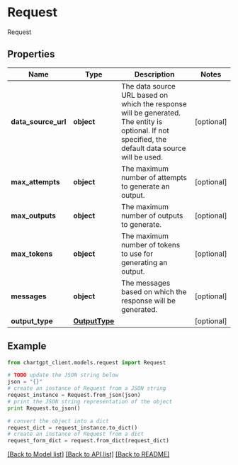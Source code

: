 # Request

Request

## Properties
Name | Type | Description | Notes
------------ | ------------- | ------------- | -------------
**data_source_url** | **object** | The data source URL based on which the response will be generated. The entity is optional. If not specified, the default data source will be used. | [optional] 
**max_attempts** | **object** | The maximum number of attempts to generate an output. | [optional] 
**max_outputs** | **object** | The maximum number of outputs to generate. | [optional] 
**max_tokens** | **object** | The maximum number of tokens to use for generating an output. | [optional] 
**messages** | **object** | The messages based on which the response will be generated. | [optional] 
**output_type** | [**OutputType**](OutputType.md) |  | [optional] 

## Example

```python
from chartgpt_client.models.request import Request

# TODO update the JSON string below
json = "{}"
# create an instance of Request from a JSON string
request_instance = Request.from_json(json)
# print the JSON string representation of the object
print Request.to_json()

# convert the object into a dict
request_dict = request_instance.to_dict()
# create an instance of Request from a dict
request_form_dict = request.from_dict(request_dict)
```
[[Back to Model list]](../README.md#documentation-for-models) [[Back to API list]](../README.md#documentation-for-api-endpoints) [[Back to README]](../README.md)


